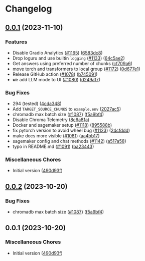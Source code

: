 # Changelog

## [0.0.1](https://github.com/kehangchenms/privateGPT/compare/v0.0.2...v0.0.1) (2023-11-10)


### Features

* Disable Gradio Analytics ([#1165](https://github.com/kehangchenms/privateGPT/issues/1165)) ([6583dc8](https://github.com/kehangchenms/privateGPT/commit/6583dc84c082773443fc3973b1cdf8095fa3fec3))
* Drop loguru and use builtin `logging` ([#1133](https://github.com/kehangchenms/privateGPT/issues/1133)) ([64c5ae2](https://github.com/kehangchenms/privateGPT/commit/64c5ae214a9520151c9c2d52ece535867d799367))
* Get answers using preferred number of chunks ([cf709a6](https://github.com/kehangchenms/privateGPT/commit/cf709a6b7a951fc333ef5a089b24179ca660469b))
* move torch and transformers to local group ([#1172](https://github.com/kehangchenms/privateGPT/issues/1172)) ([0d677e1](https://github.com/kehangchenms/privateGPT/commit/0d677e10b970aec222ec04837d0f08f1631b6d4a))
* Release GitHub action ([#1078](https://github.com/kehangchenms/privateGPT/issues/1078)) ([b745091](https://github.com/kehangchenms/privateGPT/commit/b7450911b25b0b70528fd4b620cffb90766e3448))
* **ui:** add LLM mode to UI ([#1080](https://github.com/kehangchenms/privateGPT/issues/1080)) ([d249a17](https://github.com/kehangchenms/privateGPT/commit/d249a17c330abd122e4988d35d94bcc2df980700))


### Bug Fixes

* 294 (tested) ([4cda348](https://github.com/kehangchenms/privateGPT/commit/4cda348cf87f56ff237e376b03732b1b47a99215))
* Add `TARGET_SOURCE_CHUNKS` to `example.env` ([2027ac5](https://github.com/kehangchenms/privateGPT/commit/2027ac563b6606199563632191b65f5105af8ebe))
* chromadb max batch size ([#1087](https://github.com/kehangchenms/privateGPT/issues/1087)) ([f5a9bf4](https://github.com/kehangchenms/privateGPT/commit/f5a9bf4e374b2d4c76438cf8a97cccf222ec8e6f))
* Disable Chroma Telemetry ([8c6a81a](https://github.com/kehangchenms/privateGPT/commit/8c6a81a07fc9c800d53f62a33f5ae3b5247a22a6))
* Docker and sagemaker setup ([#1118](https://github.com/kehangchenms/privateGPT/issues/1118)) ([895588b](https://github.com/kehangchenms/privateGPT/commit/895588b82a06c2bc71a9e22fb840c7f6442a3b5b))
* fix pytorch version to avoid wheel bug ([#1123](https://github.com/kehangchenms/privateGPT/issues/1123)) ([24cfddd](https://github.com/kehangchenms/privateGPT/commit/24cfddd60f74aadd2dade4c63f6012a2489938a1))
* make docs more visible ([#1081](https://github.com/kehangchenms/privateGPT/issues/1081)) ([aa4bb17](https://github.com/kehangchenms/privateGPT/commit/aa4bb17a2e6a797b450fa11a45e0b0528b8efecf))
* sagemaker config and chat methods ([#1142](https://github.com/kehangchenms/privateGPT/issues/1142)) ([a517a58](https://github.com/kehangchenms/privateGPT/commit/a517a588c4927aa5c5c2a93e4f82a58f0599d251))
* typo in README.md ([#1091](https://github.com/kehangchenms/privateGPT/issues/1091)) ([ba23443](https://github.com/kehangchenms/privateGPT/commit/ba23443a70d323cd4f9a242b33fd9dce1bacd2db))


### Miscellaneous Chores

* Initial version ([490d93f](https://github.com/kehangchenms/privateGPT/commit/490d93fdc1977443c92f6c42e57a1c585aa59430))

## [0.0.2](https://github.com/imartinez/privateGPT/compare/v0.0.1...v0.0.2) (2023-10-20)


### Bug Fixes

* chromadb max batch size ([#1087](https://github.com/imartinez/privateGPT/issues/1087)) ([f5a9bf4](https://github.com/imartinez/privateGPT/commit/f5a9bf4e374b2d4c76438cf8a97cccf222ec8e6f))

## 0.0.1 (2023-10-20)

### Miscellaneous Chores

* Initial version ([490d93f](https://github.com/imartinez/privateGPT/commit/490d93fdc1977443c92f6c42e57a1c585aa59430))
